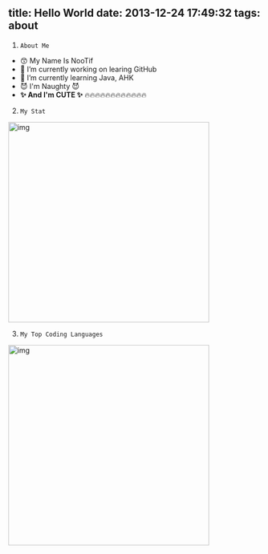 title: Hello World
date: 2013-12-24 17:49:32
tags: about
---


1. `About Me`

- 😙 My Name Is NooTif
- 🔭 I’m currently working on learing GitHub
- 🌱 I’m currently learning Java, AHK  
- 😈 I'm Naughty 😈
- **✨ And I'm CUTE ✨**
🔥🔥🔥🔥🔥🔥🔥🔥🔥🔥🔥🔥

2. `My Stat`


<style>
img {
  margin-left: 0 ;
  margin-right: auto;
}
</style>
<img src="https://github-readme-stats.vercel.app/api?username=nootifmemoty&show_icons=true&theme=tokyonight&hide_title=true&line_height=32" alt="img" width="400" >

3. `My Top Coding Languages`

<img src="https://github-readme-stats.vercel.app/api/top-langs/?username=nootifmemoty&theme=tokyonight&" alt="img" width="400" >
